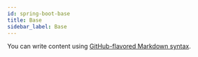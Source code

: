 ```yaml
---
id: spring-boot-base
title: Base
sidebar_label: Base
---
```



You can write content using [GitHub-flavored Markdown syntax](https://github.github.com/gfm/).
